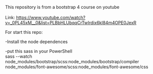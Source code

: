 This repository is from a bootstrap 4 course on youtube
<br/> <br/>
Link: https://www.youtube.com/watch?v=_0PL45xM__0&list=PLBbHLUbqqCrTwIrdix6kl84m4OPE0JexR

For start this repo:

-Install the node dependences

-put this sass in your PowerShell</br>
 sass --watch node_modules/bootstrap/scss:node_modules/bootstrap/compiler node_modules/font-awesome/scss:node_modules/font-awesome/css
 
